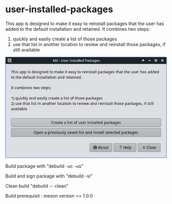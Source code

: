# user-installed-packages

This app is designed to make it easy to reinstall packages that the user has added to the default installation and retained.
It combines two steps:
1) quickly and easily create a list of those packages
2) use that list in another location to review and reinstall those packages, if still available

![user-installed-packages](/data/img/uip-main.png)


Build package with "debuild -uc -us"

Build and sign package with "debuild -si"

Clean build  "debuild -- clean"

Build prerequisit : meson version >= 1.0.0
